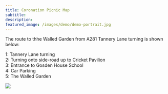 ```yaml
---
title: Coronation Picnic Map
subtitle: 
description: 
featured_image: /images/demo/demo-portrait.jpg
---
```


The route to thhe Walled Garden from A281 Tannery Lane turning is shown below:

1: Tannery Lane turning <br>
2: Turning onto side-road up to Cricket Pavilion <br>
3: Entrance to Gosden House School<br>
4: Car Parking<br>
5: The Walled Garden<br>

<div class="gallery" data-columns="1">
    <img src="{{site.url}}/images/coronation-picnic-map.png">

</div>

